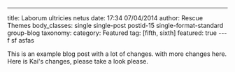 ---
title: Laborum ultricies netus
date: 17:34 07/04/2014
author: Rescue Themes
body_classes: single single-post postid-15 single-format-standard group-blog
taxonomy:
    category: Featured
    tag: [fifth, sixth]
    featured: true
---f sf asfas

This is an example blog post with a lot of changes. with more changes here.
Here is Kai's changes, please take a look please.